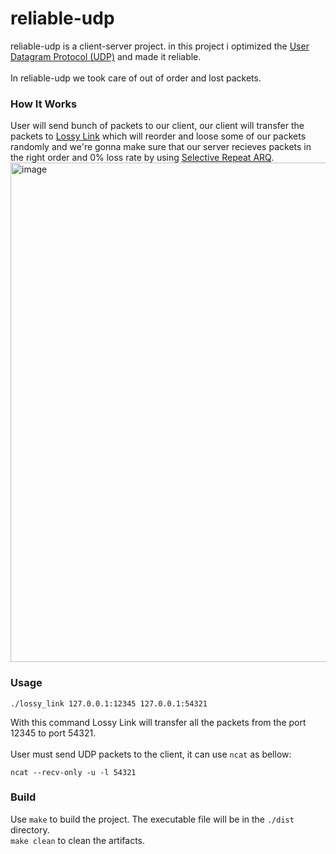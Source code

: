 # reliable-udp
reliable-udp is a client-server project. in this project i optimized the [User Datagram Protocol (UDP)](https://en.wikipedia.org/wiki/User_Datagram_Protocol) and made it reliable.<br/>
<br/>
In reliable-udp we took care of out of order and lost packets.<br/>
### How It Works
User will send bunch of packets to our client, our client will transfer the packets to [Lossy Link](https://github.com/HirbodBehnam/lossy_link) which will reorder and loose some of our packets randomly and we're gonna make sure that our server recieves packets in the right order and 0% loss rate  by using [Selective Repeat ARQ](https://en.wikipedia.org/wiki/Selective_Repeat_ARQ).<br/>
<img width="799" alt="image" src="https://github.com/PoriaKH/reliable-udp/assets/94684621/c75fd798-4e0e-4a0f-bae0-dc34c755eedd">
### Usage
```
./lossy_link 127.0.0.1:12345 127.0.0.1:54321
```
With this command Lossy Link will transfer all the packets from the port 12345 to port 54321.<br/>
<br/>
User must send UDP packets to the client, it can use `ncat` as bellow:
```
ncat --recv-only -u -l 54321
```
### Build
Use `make` to build the project. The executable file will be in the `./dist` directory. <br/>
`make clean` to clean the artifacts. <br/>
